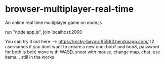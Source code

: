 # browser-multiplayer-real-time
 An online real time multiplayer game on node.js
 
 run "node app.js", join localhost:2000
 
 You can try it out here --> https://rocky-bayou-95863.herokuapp.com/
(2 usernames if you dont want to create a new one: bob7 and bob8, password for both is bob)
move with WASD, shoot with mouse, change map, chat, use items... still in the works
